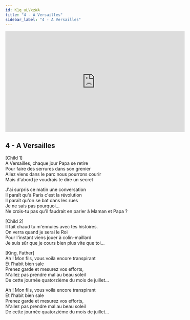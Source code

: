 ```yaml
---
id: K1q_uLVxzWA
title: "4 - A Versailles"
sidebar_label: "4 - A Versailles"
---
```


<div class="video-float-container">
  <iframe
    width="560"
    height="315"
    src="https://www.youtube.com/embed/K1q_uLVxzWA"
    title="YouTube video player"
    frameborder="0"
    allow="accelerometer; autoplay; clipboard-write; encrypted-media; gyroscope; picture-in-picture; web-share"
    referrerpolicy="strict-origin-when-cross-origin"
    allowfullscreen
  ></iframe>
</div>

## 4 - A Versailles

[Child 1]  
A Versailles, chaque jour Papa se retire  
Pour faire des serrures dans son grenier  
Allez viens dans le parc nous pourrons courir  
Mais d'abord je voudrais te dire un secret

J'ai surpris ce matin une conversation  
Il paraît qu'à Paris c'est la révolution  
Il paraît qu'on se bat dans les rues  
Je ne sais pas pourquoi...  
Ne crois-tu pas qu'il faudrait en parler à Maman et Papa ?

[Child 2]  
Il fait chaud tu m'ennuies avec tes histoires.  
On verra quand je serai le Roi  
Pour l'instant viens jouer à colin-maillard  
Je suis sûr que je cours bien plus vite que toi...

[King, Father]  
Ah ! Mon fils, vous voilà encore transpirant  
Et l'habit bien sale  
Prenez garde et mesurez vos efforts,  
N'allez pas prendre mal au beau soleil  
De cette journée quatorzième du mois de juillet...

Ah ! Mon fils, vous voilà encore transpirant  
Et l'habit bien sale  
Prenez garde et mesurez vos efforts,  
N'allez pas prendre mal au beau soleil  
De cette journée quatorzième du mois de juillet...
